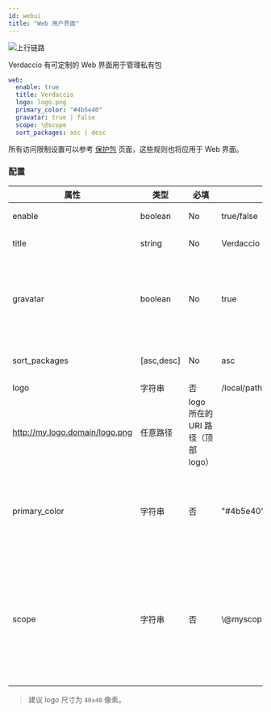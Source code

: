 ```yaml
---
id: webui
title: "Web 用户界面"
---
```


![上行链路](https://user-images.githubusercontent.com/558752/52916111-fa4ba980-32db-11e9-8a64-f4e06eb920b3.png)

Verdaccio 有可定制的 Web 界面用于管理私有包

```yaml
web:
  enable: true
  title: Verdaccio
  logo: logo.png
  primary_color: "#4b5e40"
  gravatar: true | false
  scope: \@scope
  sort_packages: asc | desc
```

所有访问限制设置可以参考 [保护包](protect-your-dependencies.md) 页面，这些规则也将应用于 Web 界面。

### 配置

| 属性            | 类型         | 必填 | 示例                                                          | 支持         | 描述                                                                     |
| ------------- | ---------- | -- | ----------------------------------------------------------- | ---------- | ---------------------------------------------------------------------- |
| enable        | boolean    | No | true/false                                                  | all        | 允许显示网页界面                                                               |
| title         | string     | No | Verdaccio                                                   | all        | HTML 页眉标题说明                                                            |
| gravatar      | boolean    | No | true                                                        | `>v4`   | Gravatars will be generated under the hood if this property is enabled |
| sort_packages | [asc,desc] | No | asc                                                         | `>v4`   | 默认情况下，私有包按升序排序                                                         |
| logo          | 字符串        | 否  | /local/path/to/my/logo.png  
http://my.logo.domain/logo.png | 任意路径       | logo 所在的 URI 路径（顶部 logo）                                               |
| primary_color | 字符串        | 否  | "#4b5e40"                                                   | `>4`    | The primary color to use throughout the UI (header, etc)               |
| scope         | 字符串        | 否  | \\@myscope                                                | `>v3.x` | 如果要为特定模块作用域使用此registry，请指定该作用域，在webui指南页眉内设置它（注释：escape @ with \\@)  |

> 建议 logo 尺寸为 `40x40` 像素。